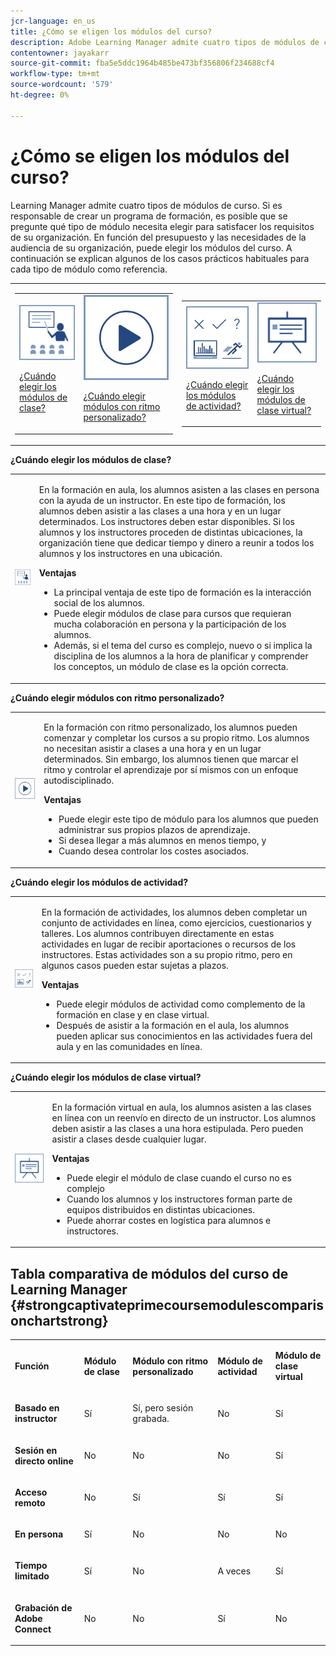 ```yaml
---
jcr-language: en_us
title: ¿Cómo se eligen los módulos del curso?
description: Adobe Learning Manager admite cuatro tipos de módulos de curso. Si es responsable de crear un programa de formación, es posible que se pregunte qué tipo de módulo necesita elegir para satisfacer los requisitos de su organización. En función del presupuesto y las necesidades de la audiencia de su organización, puede elegir los módulos del curso. A continuación se explican algunos de los casos prácticos habituales para cada tipo de módulo como referencia.
contentowner: jayakarr
source-git-commit: fba5e5ddc1964b485be473bf356806f234688cf4
workflow-type: tm+mt
source-wordcount: '579'
ht-degree: 0%

---
```




# ¿Cómo se eligen los módulos del curso?

Learning Manager admite cuatro tipos de módulos de curso. Si es responsable de crear un programa de formación, es posible que se pregunte qué tipo de módulo necesita elegir para satisfacer los requisitos de su organización. En función del presupuesto y las necesidades de la audiencia de su organización, puede elegir los módulos del curso. A continuación se explican algunos de los casos prácticos habituales para cada tipo de módulo como referencia.

<table>
 <tbody>
  <tr>
   <td>
    <table>
     <tbody>
      <tr>
       <td><img src="assets/classroom-module.png">
        <p><a href="how-to-choose-modules.md#main-pars_text_1432182659">¿Cuándo elegir los módulos de clase?</a></p></td>
       <td><img src="assets/self-placed-module.png">
        <p><a href="how-to-choose-modules.md#main-pars_text_735062721">¿Cuándo elegir módulos con ritmo personalizado? </a></p></td>
      </tr>
     </tbody>
    </table></td>
   <td>
    <table>
     <tbody>
      <tr>
       <td><img src="assets/activity.png">
        <p><a href="how-to-choose-modules.md#main-pars_text_1900017946">¿Cuándo elegir los módulos de actividad?</a></p></td>
       <td><img src="assets/virtual-classroom.png">
        <p><a href="how-to-choose-modules.md#main-pars_text_112651927">¿Cuándo elegir los módulos de clase virtual?</a></p></td>
      </tr>
     </tbody>
    </table></td>
  </tr>
 </tbody>
</table>

**¿Cuándo elegir los módulos de clase?**

<table>
 <tbody>
  <tr>
   <td><img src="assets/classroom-module.png"></td>
   <td>
    <p>En la formación en aula, los alumnos asisten a las clases en persona con la ayuda de un instructor. En este tipo de formación, los alumnos deben asistir a las clases a una hora y en un lugar determinados. Los instructores deben estar disponibles. Si los alumnos y los instructores proceden de distintas ubicaciones, la organización tiene que dedicar tiempo y dinero a reunir a todos los alumnos y los instructores en una ubicación.</p>
    <p><strong>Ventajas</strong></p>
    <ul>
     <li>La principal ventaja de este tipo de formación es la interacción social de los alumnos. </li>
     <li>Puede elegir módulos de clase para cursos que requieran mucha colaboración en persona y la participación de los alumnos. </li>
     <li>Además, si el tema del curso es complejo, nuevo o si implica la disciplina de los alumnos a la hora de planificar y comprender los conceptos, un módulo de clase es la opción correcta.</li>
    </ul></td>
  </tr>
 </tbody>
</table>

**¿Cuándo elegir módulos con ritmo personalizado?**

<table>
 <tbody>
  <tr>
   <td><img src="assets/self-placed-module.png"></td>
   <td>
    <p>En la formación con ritmo personalizado, los alumnos pueden comenzar y completar los cursos a su propio ritmo. Los alumnos no necesitan asistir a clases a una hora y en un lugar determinados. Sin embargo, los alumnos tienen que marcar el ritmo y controlar el aprendizaje por sí mismos con un enfoque autodisciplinado.</p>
    <p> </p>
    <p><strong>Ventajas</strong></p>
    <ul>
     <li>Puede elegir este tipo de módulo para los alumnos que pueden administrar sus propios plazos de aprendizaje. </li>
     <li>Si desea llegar a más alumnos en menos tiempo, y </li>
     <li>Cuando desea controlar los costes asociados.</li>
    </ul></td>
  </tr>
 </tbody>
</table>

**¿Cuándo elegir los módulos de actividad?**

<table>
 <tbody>
  <tr>
   <td><img src="assets/activity.png"></td>
   <td>
    <p>En la formación de actividades, los alumnos deben completar un conjunto de actividades en línea, como ejercicios, cuestionarios y talleres. Los alumnos contribuyen directamente en estas actividades en lugar de recibir aportaciones o recursos de los instructores. Estas actividades son a su propio ritmo, pero en algunos casos pueden estar sujetas a plazos.</p>
    <p> </p>
    <p><strong>Ventajas</strong></p>
    <ul>
     <li>Puede elegir módulos de actividad como complemento de la formación en clase y en clase virtual.</li>
     <li>Después de asistir a la formación en el aula, los alumnos pueden aplicar sus conocimientos en las actividades fuera del aula y en las comunidades en línea.</li>
    </ul></td>
  </tr>
 </tbody>
</table>

**¿Cuándo elegir los módulos de clase virtual?**

<table>
 <tbody>
  <tr>
   <td><img src="assets/virtual-classroom.png"></td>
   <td>
    <p>En la formación virtual en aula, los alumnos asisten a las clases en línea con un reenvío en directo de un instructor. Los alumnos deben asistir a las clases a una hora estipulada. Pero pueden asistir a clases desde cualquier lugar.</p>
    <p> </p>
    <p> </p>
    <p><strong>Ventajas</strong></p>
    <ul>
     <li>Puede elegir el módulo de clase cuando el curso no es complejo</li>
     <li>Cuando los alumnos y los instructores forman parte de equipos distribuidos en distintas ubicaciones. </li>
     <li>Puede ahorrar costes en logística para alumnos e instructores.</li>
    </ul></td>
  </tr>
 </tbody>
</table>

## Tabla comparativa de módulos del curso de Learning Manager {#strongcaptivateprimecoursemodulescomparisonchartstrong}

<table>
 <tbody>
  <tr>
   <td>
    <p><strong>Función </strong></p></td>
   <td>
    <p><strong>Módulo de clase</strong></p></td>
   <td>
    <p><strong>Módulo con ritmo personalizado</strong><br></p></td>
   <td>
    <p><strong>Módulo de actividad</strong></p></td>
   <td>
    <p><strong>Módulo de clase virtual</strong></p></td>
  </tr>
  <tr>
   <td>
    <p><strong>Basado en instructor</strong></p></td>
   <td>
    <p>Sí</p></td>
   <td>
    <p>Sí, pero sesión grabada. </p></td>
   <td>
    <p>No</p></td>
   <td>
    <p>Sí</p></td>
  </tr>
  <tr>
   <td>
    <p><strong>Sesión en directo online</strong></p></td>
   <td>
    <p>No</p></td>
   <td>
    <p>No</p></td>
   <td>
    <p>No</p></td>
   <td>
    <p>Sí</p></td>
  </tr>
  <tr>
   <td>
    <p><strong>Acceso remoto</strong></p></td>
   <td>
    <p>No</p></td>
   <td>
    <p>Sí</p></td>
   <td>
    <p>Sí</p></td>
   <td>
    <p>Sí</p></td>
  </tr>
  <tr>
   <td>
    <p><strong>En persona</strong></p></td>
   <td>
    <p>Sí</p></td>
   <td>
    <p>No</p></td>
   <td>
    <p>No</p></td>
   <td>
    <p>No</p></td>
  </tr>
  <tr>
   <td>
    <p><strong>Tiempo limitado</strong></p></td>
   <td>
    <p>Sí</p></td>
   <td>
    <p>No</p></td>
   <td>
    <p>A veces</p></td>
   <td>
    <p>Sí</p></td>
  </tr>
  <tr>
   <td>
    <p><strong>Grabación de Adobe Connect</strong></p></td>
   <td>
    <p>No</p></td>
   <td>
    <p>No</p></td>
   <td>
    <p>Sí</p></td>
   <td>
    <p>No</p></td>
  </tr>
 </tbody>
</table>
